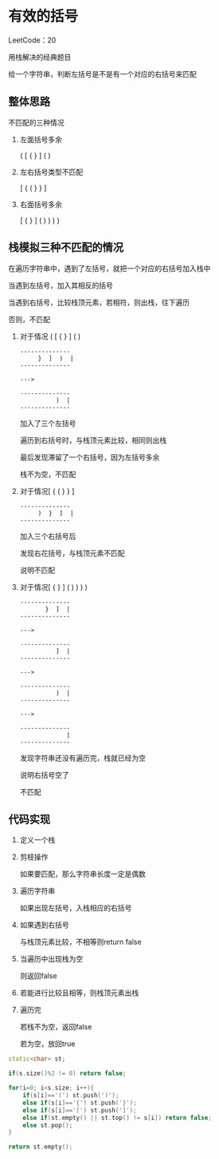 # 有效的括号

LeetCode：20

用栈解决的经典题目

给一个字符串，判断左括号是不是有一个对应的右括号来匹配

## 整体思路

不匹配的三种情况

1. 左面括号多余

   (  [  {  }  ]  ( )

2. 左右括号类型不匹配

   [  {  (  }  }  ]

3. 右面括号多余

   [  {  }  ]  (  )  )  )  )



## 栈模拟三种不匹配的情况

在遍历字符串中，遇到了左括号，就把一个对应的右括号加入栈中

当遇到左括号，加入其相反的括号

当遇到右括号，比较栈顶元素，若相符，则出栈，往下遍历

否则，不匹配

1. 对于情况  (  [  {  }  ]  ( )

   ```
   --------------
        }  ]  )  |
   --------------
   
   --->
   
   --------------
             )  |
   --------------
   ```

   加入了三个左括号

   遍历到右括号时，与栈顶元素比较，相同则出栈

   最后发现滞留了一个右括号，因为左括号多余

   栈不为空，不匹配

2. 对于情况[  {  (  }  }  ]

   ```
   --------------
        )  }  ]  |
   --------------
   ```

   加入三个右括号后

   发现右花括号，与栈顶元素不匹配

   说明不匹配

3. 对于情况[  {  }  ]  (  )  )  )  )

   ```
   --------------
          }  ]  |
   --------------
   
   --->
   
   --------------
             ]  |
   --------------
   
   --->
   
   --------------
             )  |
   --------------
   
   --->
   
   --------------
                |
   --------------
   ```

   发现字符串还没有遍历完，栈就已经为空

   说明右括号空了

   不匹配



## 代码实现

1. 定义一个栈

2. 剪枝操作

   如果要匹配，那么字符串长度一定是偶数

3. 遍历字符串

   如果出现左括号，入栈相应的右括号

4. 如果遇到右括号

   与栈顶元素比较，不相等则return false

5. 当遍历中出现栈为空

   则返回false

6. 若能进行比较且相等，则栈顶元素出栈

7. 遍历完

   若栈不为空，返回false

   若为空，放回true

```c++
static<char> st;

if(s.size()%2 != 0) return false;

for(i=0; i<s.size; i++){
    if(s[i]=='(') st.push(')');
    else if(s[i]=='{') st.push('}');
    else if(s[i]=='[') st.push(']');
    else if(st.empty() || st.top() != s[i]) return false;
    else st.pop();
}

return st.empty();
```

